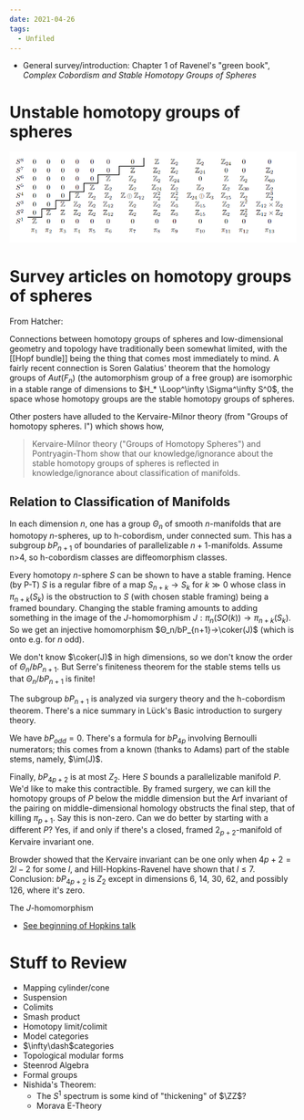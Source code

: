 ```yaml
---
date: 2021-04-26
tags: 
  - Unfiled
---
```


- General survey/introduction: Chapter 1 of Ravenel's "green book", *Complex Cobordism and Stable Homotopy Groups of Spheres*

# Unstable homotopy groups of spheres
![Unstable Homotopy Groups of Spheres](figures/2-22ReadingNotes-52d83%201.png)

# Survey articles on homotopy groups of spheres
From Hatcher:

Connections between homotopy groups of spheres and low-dimensional geometry and topology have traditionally been somewhat limited, with the [[Hopf bundle]] being the thing that comes most immediately to mind. A fairly recent connection is Soren Galatius' theorem that the homology groups of $Aut(F_n)$ (the automorphism group of a free group) are isomorphic in a stable range of dimensions to $H_* \Loop^\infty \Sigma^\infty S^0$, the space whose homotopy groups are the stable homotopy groups of spheres.

Other posters have alluded to the Kervaire-Milnor theory (from "Groups of homotopy spheres. I") which shows how, 

> Kervaire-Milnor theory ("Groups of Homotopy Spheres") and Pontryagin-Thom show that our knowledge/ignorance about the stable homotopy groups of spheres is reflected in knowledge/ignorance about classification of manifolds. 

## Relation to Classification of Manifolds

In each dimension $n$, one has a group $Θ_n$ of smooth $n$-manifolds that are homotopy $n$-spheres, up to h-cobordism, under connected sum. This has a subgroup $bP_{n+1}$ of boundaries of parallelizable $n+1$-manifolds. Assume n>4, so h-cobordism classes are diffeomorphism classes.

Every homotopy $n$-sphere $S$ can be shown to have a stable framing. Hence (by P-T) $S$ is a regular fibre of a map $S_{n+k}\to S_k$ for $k≫0$ whose class in $π_{n+k}(S_k)$ is the obstruction to $S$ (with chosen stable framing) being a framed boundary. Changing the stable framing amounts to adding something in the image of the $J$-homomorphism $J: π_n(SO(k)) \to π_{n+k}(S_k)$. So we get an injective homomorphism $Θ_n/bP_{n+1}→\coker(J)$ (which is onto e.g. for $n$ odd).

We don't know $\coker(J)$ in high dimensions, so we don't know the order of $Θ_n/bP_{n+1}$. But Serre's finiteness theorem for the stable stems tells us that $Θ_n/bP_{n+1}$ is finite!

The subgroup $bP_{n+1}$ is analyzed via surgery theory and the h-cobordism theorem. There's a nice summary in Lück's Basic introduction to surgery theory.

We have $bP_{odd}=0$. There's a formula for $bP_{4p}$ involving Bernoulli numerators; this comes from a known (thanks to Adams) part of the stable stems, namely, $\im(J)$.

Finally, $bP_{4p+2}$ is at most $Z_2$. Here $S$ bounds a parallelizable manifold $P$. We'd like to make this contractible. By framed surgery, we can kill the homotopy groups of $P$ below the middle dimension but the Arf invariant of the pairing on middle-dimensional homology obstructs the final step, that of killing $π_{p+1}$. Say this is non-zero. Can we do better by starting with a different $P$? Yes, if and only if there's a closed, framed $2_{p+2}$-manifold of Kervaire invariant one.

Browder showed that the Kervaire invariant can be one only when $4p+2=2l−2$ for some $l$, and Hill-Hopkins-Ravenel have shown that $l≤7$. Conclusion: $bP_{4p+2}$ is $Z_2$ except in dimensions 6, 14, 30, 62, and possibly 126, where it's zero.

The $J$-homomorphism
- [See beginning of Hopkins talk](https://www.youtube.com/watch?v=Ix4pg87LKVk)

# Stuff to Review
- Mapping cylinder/cone
- Suspension
- Colimits
- Smash product
- Homotopy limit/colimit
- Model categories
- $\infty\dash$categories
- Topological modular forms
- Steenrod Algebra
- Formal groups
- Nishida's Theorem:
  - The $S^1$ spectrum is some kind of "thickening" of $\ZZ$?
  - Morava E-Theory
